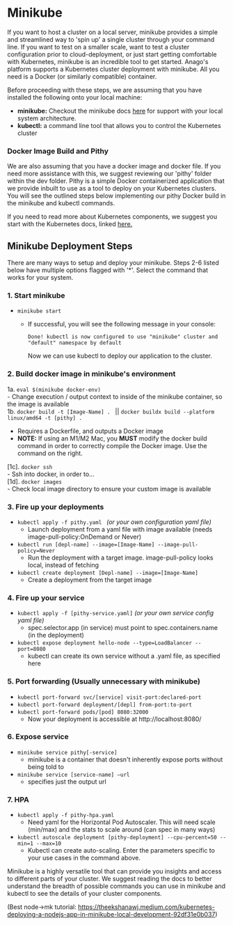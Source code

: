 # Minikube

If you want to host a cluster on a local server, minikube provides a simple and streamlined way to 'spin up' a single cluster through your command line. If you want to test on a smaller scale, want to test a cluster configuration prior to cloud-deployment, or just start getting comfortable with Kubernetes, minikube is an incredible tool to get started.  Anago's platform supports a Kubernetes cluster deployment with minikube.  All you need is a Docker (or similarly compatible) container.

Before proceeding with these steps, we are assuming that you have installed the following onto your local machine:
- **minikube:** Checkout the minikube docs [here](https://minikube.sigs.k8s.io/docs/start/) for support with your local system architecture.
- **kubectl:** a command line tool that allows you to control the Kubernetes cluster

### Docker Image Build and Pithy
We are also assuming that you have a docker image and docker file.  If you need more assistance with this, we suggest reviewing our 'pithy' folder within the dev folder.  Pithy is a simple Docker containerized application that we provide inbuilt to use as a tool to deploy on your Kubernetes clusters.  You will see the outlined steps below implementing our pithy Docker build in the minikube and kubectl commands.

If you need to read more about Kubernetes components, we suggest you start with the Kubernetes docs, linked [here.](https://kubernetes.io/docs/concepts/overview/components/)

## Minikube Deployment Steps
There are many ways to setup and deploy your minikube. Steps 2-6 listed below have multiple options flagged with '*'. Select the command that works for your system.   
   

### 1. Start minikube
- `minikube start`
  - If successful, you will see the following message in your console:

    `Done! kubectl is now configured to use "minikube" cluster and "default" namespace by default`
    
    Now we can use kubectl to deploy our application to the cluster.

### 2. Build docker image in minikube's environment
1a. `eval $(minikube docker-env)`     
    - Change execution / output context to inside of the minikube container, so the image is available     
1b. `docker build -t [Image-Name] . `   ||  `docker buildx build --platform linux/amd64 -t [pithy] .`
    
  - Requires a Dockerfile, and outputs a Docker image   
  - **NOTE:** If using an M1/M2 Mac, you **MUST** modify the docker build command in order
   to correctly compile the Docker image.  Use the command on the right.
   
[1c]. `docker ssh `  
    - Ssh into docker, in order to...   
[1d]. `docker images `     
    - Check local image directory to ensure your custom image is available   

### 3. Fire up your deployments
* `kubectl apply -f pithy.yaml ` _(or your own configuration yaml file)_
  - Launch deployment from a yaml file with image available (needs image-pull-policy:OnDemand or Never)
* `kubectl run [depl-name] --image=[Image-Name] --image-pull-policy=Never`
  - Run the deployment with a target image. image-pull-policy looks local, instead of fetching
* `kubectl create deployment [Depl-name] --image=[Image-Name]`
  - Create a deployment from the target image

### 4. Fire up your service
* `kubectl apply -f [pithy-service.yaml]` _(or your own service config yaml file)_
  - spec.selector.app (in service) must point to spec.containers.name (in the deployment)
* `kubectl expose deployment hello-node --type=LoadBalancer --port=8080`
  - kubectl can create its own service without a .yaml file, as specified here

### 5. Port forwarding (Usually unnecessary with minikube)
* `kubectl port-forward svc/[service] visit-port:declared-port`
* `kubectl port-forward deployment/[depl] from-port:to-port`
* `kubectl port-forward pods/[pod] 8080:32000`
  - Now your deployment is accessible at http://localhost:8080/

### 6. Expose service
* `minikube service pithy[-service]` 
  - minikube is a container that doesn't inherently expose ports without being told to
* `minikube service [service-name] —url`
  - specifies just the output url

### 7. HPA
* `kubectl apply -f pithy-hpa.yaml`
    - Need yaml for the Horizontal Pod Autoscaler. This will need scale (min/max) and the stats to scale around (can spec in many ways)
* `kubectl autoscale deployment [pithy-deployment] --cpu-percent=50 --min=1 --max=10`
  - Kubectl can create auto-scaling.  Enter the parameters specific to your use cases in the command above.

Minikube is a highly versatile tool that can provide you insights and access to different parts of your cluster.  We suggest reading the docs to better understand the breadth of possible commands you can use in minikube and kubectl to see the details of your cluster components.

(Best node->mk tutorial: https://theekshanawj.medium.com/kubernetes-deploying-a-nodejs-app-in-minikube-local-development-92df31e0b037)
